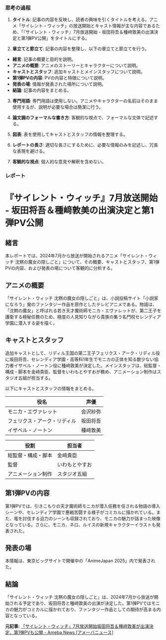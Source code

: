 ### 思考の過程

1. **タイトル**: 記事の内容を反映し、読者の興味を引くタイトルを考える。アニメ「サイレント・ウィッチ」の放送開始とキャスト情報が主な内容であるため、「『サイレント・ウィッチ』7月放送開始 - 坂田将吾＆種﨑敦美の出演決定と第1弾PV公開」をタイトルにする。

2. **章立てと節立て**: 記事の内容を整理し、以下の章立てと節立てを行う。
 - **緒言**: 記事の概要と目的を説明。
 - **アニメの概要**: アニメのストーリーとキャラクターについて説明。
 - **キャストとスタッフ**: 追加キャストとメインスタッフについて説明。
 - **第1弾PVの内容**: PVの内容と特徴について説明。
 - **発表の場**: 情報が発表された場所について説明。
 - **結論**: 記事の内容をまとめる。

3. **専門用語**: 専門用語は使用しない。アニメやキャラクターの名前はそのまま使用するが、説明が必要な場合は簡潔に行う。

4. **論文調のフォーマルな書き方**: 客観的な視点で、フォーマルな文体で記述する。

5. **図表**: 表を使用してキャストとスタッフの情報を整理する。

6. **レポートの長さ**: 適切な長さにするために、必要な情報のみを記述し、冗長な表現を避ける。

7. **客観的な視点**: 個人的な意見や解釈を含めない。

### レポート

# 『サイレント・ウィッチ』7月放送開始 - 坂田将吾＆種﨑敦美の出演決定と第1弾PV公開

## 緒言

本レポートでは、2024年7月から放送が開始されるアニメ「サイレント・ウィッチ 沈黙の魔女の隠しごと」について、その概要、キャストとスタッフ、第1弾PVの内容、および発表の場について客観的に分析する。

## アニメの概要

「サイレント・ウィッチ 沈黙の魔女の隠しごと」は、小説投稿サイト「小説家になろう」発のファンタジー作品を原作としたテレビアニメである。物語は、「沈黙の魔女」と呼ばれる若き天才魔術師モニカ・エヴァレットが、第二王子を護衛する極秘任務のため、極度の人見知りながら貴族の集う名門校セレンディア学園に潜入する姿を描く。

## キャストとスタッフ

追加キャストとして、リディル王国の第二王子フェリクス・アーク・リディル役に坂田将吾、セレンディア学園・高等科1年生でモニカの正体を知る数少ない協力者イザベル・ノートン役に種﨑敦美が決定した。メインスタッフは、総監督・構成・脚本を金﨑貴臣、監督をいわもとやすおが務め、アニメーション制作はスタジオ五組が担当する。

以下にキャストとスタッフの情報をまとめる。

| 役名 | 声優 |
|---------------------|--------------|
| モニカ・エヴァレット | 会沢紗弥 |
| フェリクス・アーク・リディル | 坂田将吾 |
| イザベル・ノートン | 種﨑敦美 |

| 役割 | 担当者 |
|---------------------|--------------|
| 総監督・構成・脚本 | 金﨑貴臣 |
| 監督 | いわもとやすお |
| アニメーション制作 | スタジオ五組 |

## 第1弾PVの内容

第1弾PVでは、引きこもりの天才魔術師モニカが潜入任務を任される物語の導入シーンや、セレンディア学園で悪戦苦闘する様子がコミカルに描かれている。また、竜を討伐する迫力のシーンも収録されており、モニカの魅力が詰まった映像となっている。さらに、モニカ、ネロ、ルイスの新規キャラクターイラストも発表された。

## 発表の場

本情報は、東京ビッグサイトで開催中の「AnimeJapan 2025」内で発表された。

## 結論

「サイレント・ウィッチ 沈黙の魔女の隠しごと」は、2024年7月から放送が開始される予定であり、坂田将吾と種﨑敦美の出演が決定した。第1弾PVではモニカの魅力がコミカルに描かれており、ファンタジー作品としての期待が高まる内容となっている。

**元記事:** [「サイレント・ウィッチ」7月放送開始坂田将吾＆種﨑敦美が出演決定、第1弾PVも公開 - Ameba News [アメーバニュース]](https://news.ameba.jp/entry/20250329-79427310/)
